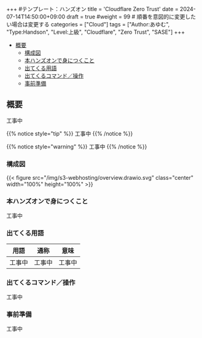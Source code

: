 +++ #テンプレート：ハンズオン
title = 'Cloudflare Zero Trust'
date = 2024-07-14T14:50:00+09:00
draft = true
#weight = 99 # 順番を意図的に変更したい場合は変更する
categories = ["Cloud"]
tags = ["Author:あゆむ", "Type:Handson", "Level:上級", "Cloudflare", "Zero Trust", "SASE"]
+++

- [概要](#概要)
  - [構成図](#構成図)
  - [本ハンズオンで身につくこと](#本ハンズオンで身につくこと)
  - [出てくる用語](#出てくる用語)
  - [出てくるコマンド／操作](#出てくるコマンド操作)
  - [事前準備](#事前準備)

## 概要

工事中

{{% notice style="tip" %}}
工事中
{{% /notice %}}

{{% notice style="warning" %}}
工事中
{{% /notice %}}

### 構成図

{{< figure src="/img/s3-webhosting/overview.drawio.svg" class="center" width="100%" height="100%" >}}

### 本ハンズオンで身につくこと

工事中

### 出てくる用語

| 用語   | 通称   | 意味   |
| ------ | ------ | ------ |
| 工事中 | 工事中 | 工事中 |

### 出てくるコマンド／操作

工事中

### 事前準備

工事中
